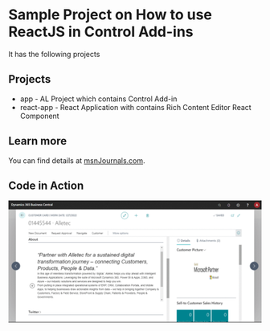 # Sample Project on How to use ReactJS in Control Add-ins 
It has the following projects 

## Projects
* app - AL Project which contains Control Add-in
* react-app - React Application with contains Rich Content Editor React Component

## Learn more
You can find details at [msnJournals.com](https://msnJournals.com).

## Code in Action
![content-editor](./media/content-editor.gif)